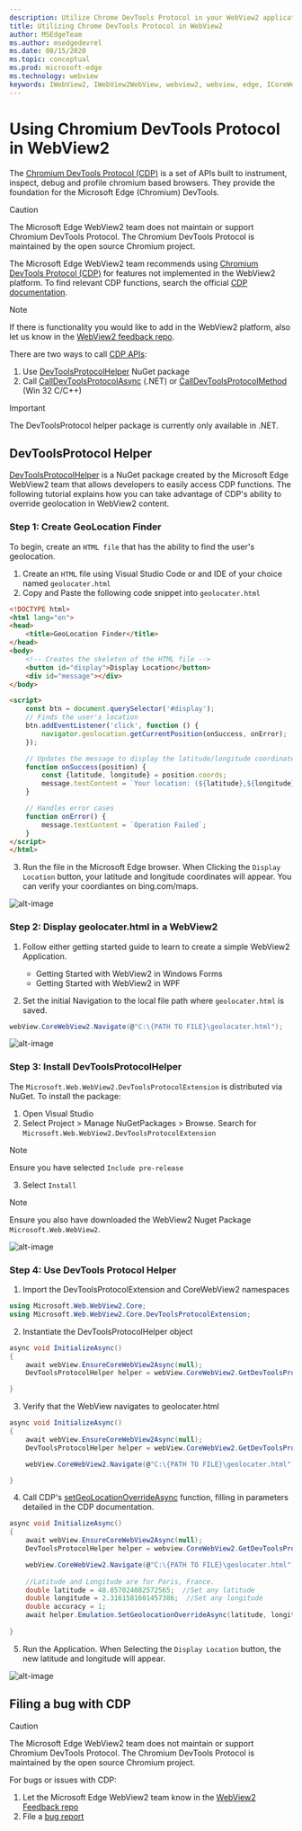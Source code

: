 ```yaml
---
description: Utilize Chrome DevTools Protocol in your WebView2 applications using Microsoft Edge WebView2 CDP NuGet package
title: Utilizing Chrome DevTools Protocol in WebView2
author: MSEdgeTeam
ms.author: msedgedevrel
ms.date: 08/15/2020
ms.topic: conceptual
ms.prod: microsoft-edge
ms.technology: webview
keywords: IWebView2, IWebView2WebView, webview2, webview, edge, ICoreWebView2, ICoreWebView2Controller, Chrome DevTools Protocol, CDP
---
```


# Using Chromium DevTools Protocol in WebView2

The [Chromium DevTools Protocol (CDP)](https://chromedevtools.github.io/devtools-protocol/) is a set of APIs built to instrument, inspect, debug and profile chromium based browsers. They provide the foundation for the Microsoft Edge (Chromium) DevTools.

> [!CAUTION]
> The Microsoft Edge WebView2 team does not maintain or support Chromium DevTools Protocol. The Chromium DevTools Protocol is maintained by the open source Chromium project. 


The Microsoft Edge WebView2 team recommends using [Chromium DevTools Protocol (CDP)](https://chromedevtools.github.io/devtools-protocol/) for features not implemented in the WebView2 platform. To find relevant CDP functions, search the official [CDP documentation](https://chromedevtools.github.io/devtools-protocol/).

> [!NOTE] 
> If there is functionality you would like to add in the WebView2 platform, also let us know in the [WebView2 feedback repo](https://github.com/MicrosoftEdge/WebView2Feedback).

There are two ways to call [CDP APIs](https://chromedevtools.github.io/devtools-protocol/):
1. Use [DevToolsProtocolHelper](https://int.nugettest.org/packages/Microsoft.Web.WebView2.DevToolsProtocolExtension/) NuGet package
2. Call [CallDevToolsProtocolAsync](https://docs.microsoft.com/en-us/microsoft-edge/webview2/reference/dotnet/0-9-538/microsoft-web-webview2-core-corewebview2#calldevtoolsprotocolmethodasync) (.NET) or [CallDevToolsProtocolMethod](https://docs.microsoft.com/en-us/microsoft-edge/webview2/reference/win32/0-9-538/icorewebview2#calldevtoolsprotocolmethod) (Win 32 C/C++)


> [!IMPORTANT] 
> The DevToolsProtocol helper package is currently only available in .NET.

## DevToolsProtocol Helper

[DevToolsProtocolHelper](https://int.nugettest.org/packages/Microsoft.Web.WebView2.DevToolsProtocolExtension/) is a NuGet package created by the Microsoft Edge WebView2 team that allows developers to easily access CDP functions. The following tutorial explains how you can take advantage of CDP's ability to override geolocation in WebView2 content.

### Step 1: Create GeoLocation Finder
To begin, create an `HTML file` that has the ability to find the user's geolocation. 

1. Create an `HTML` file using Visual Studio Code or and IDE of your choice named `geolocater.html`
2. Copy and Paste the following code snippet into `geolocater.html`

```HTML
<!DOCTYPE html>
<html lang="en">
<head>
    <title>GeoLocation Finder</title>
</head>
<body>
    <!-- Creates the skeleton of the HTML file -->
    <button id="display">Display Location</button>
    <div id="message"></div>
</body>

<script>
    const btn = document.querySelector('#display');
    // Finds the user's location
    btn.addEventListener('click', function () {
        navigator.geolocation.getCurrentPosition(onSuccess, onError);
    });

    // Updates the message to display the latitude/longitude coordinates
    function onSuccess(position) {
        const {latitude, longitude} = position.coords;
        message.textContent = `Your location: (${latitude},${longitude})`;
    }

    // Handles error cases
    function onError() {
        message.textContent = `Operation Failed`;
    }
</script>
</html>
```
3. Run the file in the Microsoft Edge browser. When Clicking the `Display Location` button, your latitude and longitude coordinates will appear. You can verify your coordiantes on bing.com/maps.

![alt-image](./media/geolocater-browser.PNG)

### Step 2: Display geolocater.html in a WebView2

1. Follow either getting started guide to learn to create a simple WebView2 Application. 
    - Getting Started with WebView2 in Windows Forms
    - Getting Started with WebView2 in WPF

2. Set the initial Navigation to the local file path where `geolocater.html` is saved. 
```c#
webView.CoreWebView2.Navigate(@"C:\{PATH TO FILE}\geolocater.html");
```
![alt-image](./media/initial-geolocate.PNG)

### Step 3: Install DevToolsProtocolHelper

The `Microsoft.Web.WebView2.DevToolsProtocolExtension` is distributed via NuGet. To install the package:

1. Open Visual Studio
2. Select Project > Manage NuGetPackages > Browse. Search for `Microsoft.Web.WebView2.DevToolsProtocolExtension`
> [!NOTE] 
> Ensure you have selected `Include pre-release`

3. Select `Install`

> [!NOTE] 
> Ensure you also have downloaded the WebView2 Nuget Package `Microsoft.Web.WebView2`. 

![alt-image](./media/cdpnuget.PNG)

### Step 4: Use DevTools Protocol Helper

1. Import the DevToolsProtocolExtension and CoreWebView2 namespaces
```c#
using Microsoft.Web.WebView2.Core;
using Microsoft.Web.WebView2.Core.DevToolsProtocolExtension;
```

2. Instantiate the DevToolsProtocolHelper object
```c#
async void InitializeAsync()
{
    await webView.EnsureCoreWebView2Async(null);
    DevToolsProtocolHelper helper = webView.CoreWebView2.GetDevToolsProtocolHelper(); 

}
```

3. Verify that the WebView navigates to geolocater.html

```c#
async void InitializeAsync()
{
    await webView.EnsureCoreWebView2Async(null);
    DevToolsProtocolHelper helper = webView.CoreWebView2.GetDevToolsProtocolHelper(); 

    webView.CoreWebView2.Navigate(@"C:\{PATH TO FILE}\geolocater.html");

}
```

4. Call CDP's [setGeoLocationOverrideAsync]() function, filling in parameters detailed in the CDP documentation.

```c#
async void InitializeAsync()
{
    await webView.EnsureCoreWebView2Async(null);
    DevToolsProtocolHelper helper = webview.CoreWebView2.GetDevToolsProtocolHelper();

    webView.CoreWebView2.Navigate(@"C:\{PATH TO FILE}\geolocater.html");
    
    //Latitude and Longitude are for Paris, France.
    double latitude = 48.857024082572565;  //Set any latitude
    double longitude = 2.3161581601457386;  //Set any longitude
    double accuracy = 1;
    await helper.Emulation.SetGeolocationOverrideAsync(latitude, longitude, accuracy);
    
}
```
5. Run the Application. When Selecting the `Display Location` button, the new latitude and longitude will appear. 

![alt-image](./media/finallocation-cdp.PNG)


## Filing a bug with CDP

> [!CAUTION]
> The Microsoft Edge WebView2 team does not maintain or support Chromium DevTools Protocol. The Chromium DevTools Protocol is maintained by the open source Chromium project. 

For bugs or issues with CDP:

1. Let the Microsoft Edge WebView2 team know in the [WebView2 Feedback repo]()
2. File a [bug report](https://bugs.chromium.org/p/chromium/issues/entry?components=Platform%3EDevTools%3EPlatform)





 